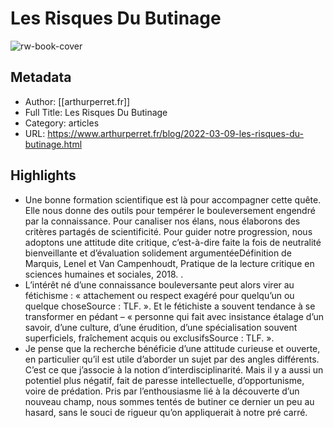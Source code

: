 # Les Risques Du Butinage

![rw-book-cover](https://readwise-assets.s3.amazonaws.com/static/images/article4.6bc1851654a0.png)

## Metadata
- Author: [[arthurperret.fr]]
- Full Title: Les Risques Du Butinage
- Category: articles
- URL: https://www.arthurperret.fr/blog/2022-03-09-les-risques-du-butinage.html

## Highlights
- Une bonne formation scientifique est là pour accompagner cette quête. Elle nous donne des outils pour tempérer le bouleversement engendré par la connaissance. Pour canaliser nos élans, nous élaborons des critères partagés de scientificité. Pour guider notre progression, nous adoptons une attitude dite critique, c’est-à-dire faite la fois de neutralité bienveillante et d’évaluation solidement argumentéeDéfinition de Marquis, Lenel et Van Campenhoudt, Pratique de la lecture critique en sciences humaines et sociales, 2018.
  .
- L’intérêt né d’une connaissance bouleversante peut alors virer au fétichisme : « attachement ou respect exagéré pour quelqu’un ou quelque choseSource : TLF.
  ». Et le fétichiste a souvent tendance à se transformer en pédant – « personne qui fait avec insistance étalage d’un savoir, d’une culture, d’une érudition, d’une spécialisation souvent superficiels, fraîchement acquis ou exclusifsSource : TLF.
  ».
- Je pense que la recherche bénéficie d’une attitude curieuse et ouverte, en particulier qu’il est utile d’aborder un sujet par des angles différents. C’est ce que j’associe à la notion d’interdisciplinarité. Mais il y a aussi un potentiel plus négatif, fait de paresse intellectuelle, d’opportunisme, voire de prédation. Pris par l’enthousiasme lié à la découverte d’un nouveau champ, nous sommes tentés de butiner ce dernier un peu au hasard, sans le souci de rigueur qu’on appliquerait à notre pré carré.
